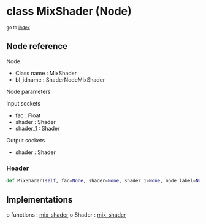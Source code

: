 # class MixShader (Node)

<sub>go to [index](/docs/index.md)</sub>

## Node reference

Node
 - Class name : MixShader
 - bl_idname : ShaderNodeMixShader

Node parameters

Input sockets
 - fac : Float
 - shader : Shader
 - shader_1 : Shader

Output sockets
 - shader : Shader

### Header

``` python
def MixShader(self, fac=None, shader=None, shader_1=None, node_label=None, node_color=None):
```

## Implementations

o functions : [mix_shader](/docs/Shader_classes/mix_shader.md)
o Shader : [mix_shader](/docs/Shader_classes/mix_shader.md) 

